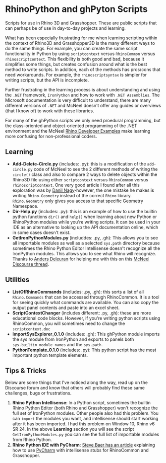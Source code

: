 # RhinoPython and ghPyton Scripts
Scripts for use in Rhino 3D and Grasshopper. These are public scripts that can perhaps be of use in day-to-day projects and learning. 

What has been especially frustrating for me when learning scripting within the context of Rhino3D and Grasshopper3D is the many different ways to do the same things. For example, you can create the same script functionality in Python by using `scriptcontext` versus `RhinoCommon` versus `rhinoscriptcontext`. This flexibility is both good and bad, because it simplifies some things, but creates confusion around what is the best method to write scripts. In addition, each of the methods has pros/cons that need workarounds. For example, the `rhinoscriptsyntax` is simpler for writing scripts, but the API is incomplete. 

Further frustrating in the learning process is about understanding and using the `.NET` framework, `IronPython` and how to work with `.NET Assemblies`. The Microsoft documentation is very difficult to understand, there are many different versions of `.NET` and McNeel doesn't offer any guides or overviews (that I know of) to work with these libraries. 

For many of the ghPython scripts we only need proedural programming, but the class-oriented and object-oriented programming of the .NET environment and the McNeel [Rhino Developer Examples](https://github.com/mcneel/rhino-developer-samples/tree/5c8ac43e6d679125f08b5713ff1ac311819acd49) make learning more confusing for non-professional coders.

## Learning
* __Add-Delete-Circle.py__ (includes: .py): this is a modification of the `add-circle.py` code of McNeel to see the 2 different methods of writing the `circle()` class and also to compare 2 ways to delete objects within the Rhino3D file using either `scriptcontext` versus `RhinoCommon` versus `rhinoscriptcontext`. One very good article I found after all this exploration was by [Danil Nagy](https://medium.com/generative-design/working-with-geometry-in-python-a256de7bb1b1)-however, the one mistake he makes is writing `Rhino.Geometry` instead of the correct `Rhino` library. `Rhino.Geometry` only gives you access to that specific Geometry Namespace.
* __Dir-Help.py__ (includes: .py): this is an example of how to use the builtin python functions `dir()` and `help()` when learning about new Python or RhinoPython modules while you're writing scripts. It can be used in your IDE as an alternative to looking up the API documentation online, which in some cases doesn't exist.
* __GetIronPythonModules.py__ (includdes: .py, .gh): This allows you to see all importable modules as well as a selected `sys.path` directory because sometimes the Rhino Python Editor Intellisense doesn't recognize all the IronPython modules. This allows you to see what Rhino will recognize. Thanks to [Anders Deleuran](https://discourse.mcneel.com/u/AndersDeleuran) for helping me with this on this [McNeel Discourse thread](https://discourse.mcneel.com/t/importing-ironpython-libraries/100288).

## Utilities
* __ListOfRhinoCommands__ (includes: .py, .gh): this sorts a list of all `Rhino.Commands` that can be accessed through RhinoCommon. It is a tool for seeing quickly what commands are available. You can also copy the output panel contents and paste into an excel sheet.
* __ScriptContextChanger__ (includes different: .py, .gh): these are more educational code blocks. However, if you're writing python scripts using RhinoCommon, you will sometimes need to change the `scriptcontext.doc`
* __ImportSysExplorer_0.1.0__ (includes: .gh): This ghPython module imports the sys module from IronPython and exports to panels both `sys.builtin_module_names` and the `sys.path`.
* __PythonTemplate_0.1.0__ (includes: .py): This python script has the most important python template elements.

## Tips & Tricks
Below are some things that I've noticed along the way, read up on the Discourse forum and know that others will probably find these same challenges, bugs or frustrations.

1. __Rhino Python Intellisense__: In a Python script, sometimes the builtin Rhino Python Editor (both Rhino and Grasshopper) won't recognize the full set of IronPython modules. Other people also had this problem. You can `import` the modules you want, and intellisense should start working after it has been imported. I had this problem on Window 10, Rhino v6 SR 24. In the above __Learning__ section you will see the script `GetIronPythonModules.py` you can see the full list of importable modules from Rhino Python.
1. __Rhino Python IDE with PyCharm__: [Steve Baer has an article](https://stevebaer.wordpress.com/2019/02/25/autocomplete-and-type-hints-with-python-scripts-for-rhino-grasshopper/) explaining how to use [PyCharm](https://www.jetbrains.com/pycharm/) with intellisense stubs for RhinoCommon and Grasshopper.
